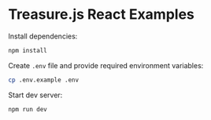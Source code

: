 # Treasure.js React Examples

Install dependencies:

```bash
npm install
```

Create `.env` file and provide required environment variables:

```bash
cp .env.example .env
```

Start dev server:

```bash
npm run dev
```
